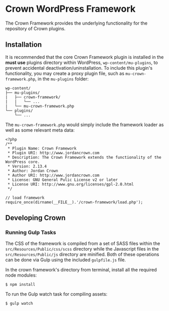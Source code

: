 # Crown WordPress Framework

The Crown Framework provides the underlying functionality for the repository of Crown plugins.

## Installation

It is recommended that the core Crown Framework plugin is installed in the **must use** plugins directory within WordPress, `wp-content/mu-plugins`, to prevent accidental deactivation/uninstallation. To include this plugin's functionality, you may create a proxy plugin file, such as `mu-crown-framework.php`, in the `mu-plugins` folder:

```
wp-content/
├── mu-plugins/
|   ├── crown-framework/
|   |   └── ...
|   └── mu-crown-framework.php
└── plugins/
    └── ...
```

The `mu-crown-framework.php` would simply include the framework loader as well as some relevant meta data:

```
<?php
/**
 * Plugin Name: Crown Framework
 * Plugin URI: http://www.jordancrown.com
 * Description: The Crown Framework extends the functionality of the WordPress core.
 * Version: 2.13.4
 * Author: Jordan Crown
 * Author URI: http://www.jordancrown.com
 * License: GNU General Pulic License v2 or later
 * License URI: http://www.gnu.org/licenses/gpl-2.0.html
 */

// load framework
require_once(dirname(__FILE__).'/crown-framework/load.php');
```

## Developing Crown

### Running Gulp Tasks

The CSS of the framework is compiled from a set of SASS files within the `src/Resources/Public/css/scss` directory while the Javascript files in the `src/Resources/Public/js` directory are minified. Both of these operations can be done via Gulp using the included `gulpfile.js` file.

In the crown framework's directory from terminal, install all the required node modules:

```
$ npm install
```

To run the Gulp watch task for compiling assets:

```
$ gulp watch
```